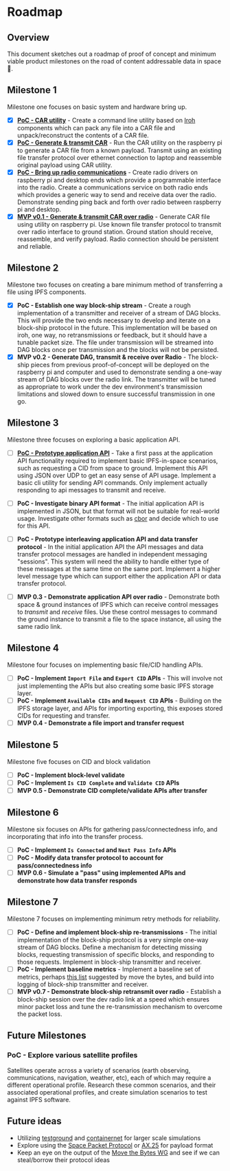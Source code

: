 # Roadmap

## Overview

This document sketches out a roadmap of proof of concept and minimum viable product milestones on the road of content addressable data in space 🚀. 

## Milestone 1

Milestone one focuses on basic system and hardware bring up.

- [x] [**PoC - CAR utility**](https://github.com/ipfs-shipyard/space/issues/2) - Create a command line utility based on [Iroh](https://github.com/n0-computer/iroh) components which can pack any file into a CAR file and unpack/reconstruct the contents of a CAR file.
- [x] [**PoC - Generate & transmit CAR**](https://github.com/ipfs-shipyard/space/issues/3) - Run the CAR utility on the raspberry pi to generate a CAR file from a known payload. Transmit using an existing file transfer protocol over ethernet connection to laptop and reassemble original payload using CAR utility.
- [x] [**PoC - Bring up radio communications**](https://github.com/ipfs-shipyard/space/issues/4) - Create radio drivers on raspberry pi and desktop ends which provide a programmable interface into the radio. Create a communications service on both radio ends which provides a generic way to send and receive data over the radio. Demonstrate sending ping back and forth over radio between raspberry pi and desktop.
- [x] [**MVP v0.1 - Generate & transmit CAR over radio**](https://github.com/ipfs-shipyard/space/issues/5) - Generate CAR file using utility on raspberry pi. Use known file transfer protocol to transmit over radio interface to ground station. Ground station should receive, reassemble, and verify payload. Radio connection should be persistent and reliable.

## Milestone 2

Milestone two focuses on creating a bare minimum method of transferring a file using IPFS components.

- [x] **PoC - Establish one way block-ship stream** - Create a rough implementation of a transmitter and receiver of a stream of DAG blocks. This will provide the two ends necessary to develop and iterate on a block-ship protocol in the future. This implementation will be based on iroh, one way, no retransmissions or feedback, but it should have a tunable packet size. The file under transmission will be streamed into DAG blocks once per transmission and the blocks will not be persisted.
- [x] **MVP v0.2 - Generate DAG, transmit & receive over Radio** - The block-ship pieces from previous proof-of-concept will be deployed on the raspberry pi and computer and used to demonstrate sending a one-way stream of DAG blocks over the radio link. The transmitter will be tuned as appropriate to work under the dev environment's transmission limitations and slowed down to ensure successful transmission in one go. 

## Milestone 3

Milestone three focuses on exploring a basic application API.

- [ ] [**PoC - Prototype application API**](https://github.com/ipfs-shipyard/space/pull/16) - Take a first pass at the application API functionality required to implement basic IPFS-in-space scenarios, such as requesting a CID from space to ground. Implement this API using JSON over UDP to get an easy sense of API usage. Implement a basic cli utility for sending API commands. Only implement actually responding to api messages to transmit and receive.

- [ ] **PoC - Investigate binary API format** - The initial application API is implemented in JSON, but that format will not be suitable for real-world usage. Investigate other formats such as [cbor](https://cbor.io/) and decide which to use for this API.
- [ ] **PoC - Prototype interleaving application API and data transfer protocol** - In the initial application API the API messages and data transfer protocol messages are handled in independent messaging "sessions". This system will need the ability to handle either type of these messages at the same time on the same port. Implement a higher level message type which can support either the application API or data transfer protocol.
- [ ] **MVP 0.3 - Demonstrate application API over radio** - Demonstrate both space & ground instances of IPFS which can receive control messages to *transmit* and *receive* files. Use these control messages to command the ground instance to transmit a file to the space instance, all using the same radio link.

## Milestone 4

Milestone four focuses on implementing basic file/CID handling APIs.

- [ ] **PoC - Implement `Import File` and `Export CID` APIs** - This will involve not just implementing the APIs but also creating some basic IPFS storage layer.
- [ ] **PoC - Implement `Available CIDs` and `Request CID` APIs** - Building on the IPFS storage layer, and APIs for importing exporting, this exposes stored CIDs for requesting and transfer.
- [ ] **MVP 0.4 - Demonstrate a file import and transfer request**

## Milestone 5

Milestone five focuses on CID and block validation

- [ ] **PoC - Implement block-level validate**
- [ ] **PoC - Implement `Is CID Complete` and `Validate CID` APIs**
- [ ] **MVP 0.5 - Demonstrate CID complete/validate APIs after transfer**

## Milestone 6

Milestone six focuses on APIs for gathering pass/connectedness info, and incorporating that info into the transfer process.

- [ ] **PoC - Implement `Is Connected` and `Next Pass Info` APIs**
- [ ] **PoC - Modify data transfer protocol to account for pass/connectedness info**
- [ ] **MVP 0.6 - Simulate a "pass" using implemented APIs and demonstrate how data transfer responds**

## Milestone 7

Milestone 7 focuses on implementing minimum retry methods for reliability.

- [ ] **PoC - Define and implement block-ship re-transmissions** - The initial implementation of the block-ship protocol is a very simple one-way stream of DAG blocks. Define a mechanism for detecting missing blocks, requesting transmission of specific blocks, and responding to those requests. Implement in block-ship transmitter and receiver.
- [ ] **PoC - Implement baseline metrics** - Implement a baseline set of metrics, perhaps [this list](https://github.com/n0-computer/test-plans/tree/main/movethebytes/data-transfer#metrics) suggested by move the bytes, and build into logging of block-ship transmitter and receiver.
- [ ] **MVP v0.7 - Demonstrate block-ship retransmit over radio** - Establish a block-ship session over the dev radio link at a speed which ensures minor packet loss and tune the re-transmission mechanism to overcome the packet loss.

## Future Milestones

### PoC - Explore various satellite profiles

Satellites operate across a variety of scenarios (earth observing, communications, navigation, weather, etc), each of which may require a different operational profile. Research these common scenarios, and their associated operational profiles, and create simulation scenarios to test against IPFS software.

## Future ideas

- Utilizing [testground](https://docs.testground.ai/) and [containernet](https://containernet.github.io/) for larger scale simulations
- Explore using the [Space Packet Protocol](https://egit.irs.uni-stuttgart.de/rust/spacepackets) or [AX.25](https://github.com/thombles/ax25-rs) for payload format
- Keep an eye on the output of the [Move the Bytes WG](https://www.notion.so/Move-the-Bytes-WG-2dc2194a004f4b72a9706ad5a150081d) and see if we can steal/borrow their protocol ideas